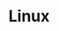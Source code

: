 ---
weight: 5

bookFlatSection: true

bookCollapseSection: false

bookToc: false

title: "Linux"
---